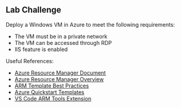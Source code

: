 ## Lab Challenge

Deploy a Windows VM in Azure to meet the following requirements:

* The VM must be in a private network
* The VM can be accessed through RDP
* IIS feature is enabled 

Useful References:

* [Azure Resource Manager Document](https://docs.microsoft.com/en-us/azure/azure-resource-manager/)
* [Azure Resource Manager Overview](https://docs.microsoft.com/en-us/azure/azure-resource-manager/templates/overview)
* [ARM Template Best Practices](https://docs.microsoft.com/en-us/azure/azure-resource-manager/templates/template-best-practices)
* [Azure Quickstart Templates](https://azure.microsoft.com/en-us/resources/templates/)
* [VS Code ARM Tools Extension](https://marketplace.visualstudio.com/items?itemName=msazurermtools.azurerm-vscode-tools)
